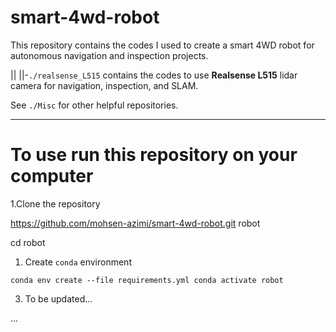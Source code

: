 # smart-4wd-robot
This repository contains the codes I used to create a smart 4WD robot for autonomous navigation and inspection projects.

||
||-`./realsense_L515` contains the codes to use **Realsense L515** lidar camera for navigation, inspection, and SLAM.




See `./Misc` for other helpful repositories.

---

# To use run this repository on your computer 

1.Clone the repository

https://github.com/mohsen-azimi/smart-4wd-robot.git robot

cd robot

1. Create `conda` environment

`conda env create --file requirements.yml conda activate robot`

3. To be updated...

...